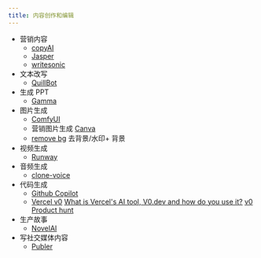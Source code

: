 ```yaml
---
title: 内容创作和编辑
---
```

* 营销内容
  * [copyAI](./copyai.md)
  * [Jasper](./jasper.md)
  * [writesonic](./writesonic.md)
* 文本改写
  * [QuillBot](./quillbot.md)
* 生成 PPT
  * [Gamma](./gramma.md)
* 图片生成
  * [ComfyUI](./ComfyUI.md)
  * 营销图片生成 [Canva](./canva.md)
  * [remove bg](./remove-bg.md) 去背景/水印+ 背景
* 视频生成
  * [Runway](./runway.md)
* 音频生成
  * [clone-voice](./clone-voice.md)
* 代码生成
  * [Github Copilot](https://github.com/features/copilot)
  * [Vercel v0](https://v0.dev/)  [What is Vercel's AI tool, V0.dev and how do you use it?](https://dev.to/opensauced/what-is-vercels-ai-tool-v0dev-and-how-do-you-use-it-3nge) [v0 Product hunt](https://www.producthunt.com/products/v0-dev-by-vercel-labs)
* 生产故事
  * [NovelAI](./novelai.md)
* 写社交媒体内容
  * [Publer](./publer.md)

